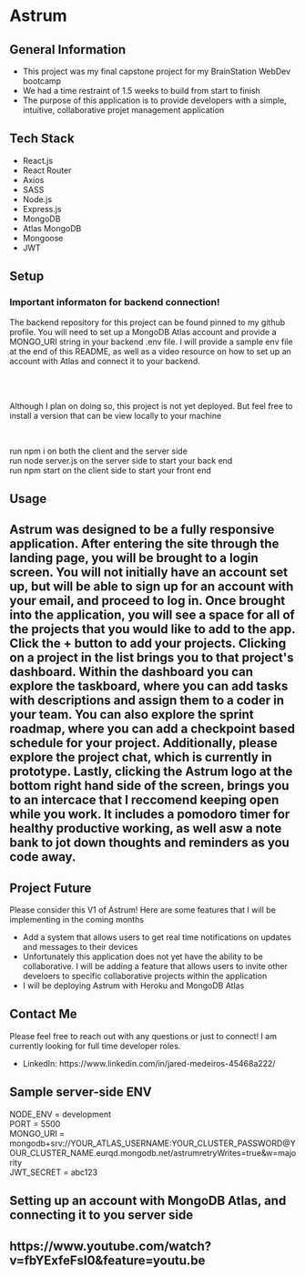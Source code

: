 # Astrum

<h2>General Information</h2>
<ul>
  <li>This project was my final capstone project for my BrainStation WebDev bootcamp</li>
  <li>We had a time restraint of 1.5 weeks to build from start to finish</li>
  <li>The purpose of this application is to provide developers with a simple, intuitive, collaborative projet management application</li>
</ul>

<h2>Tech Stack</h2>
<ul>
  <li>React.js</li>
  <li>React Router</li>
  <li>Axios</li>
  <li>SASS</li>
  <li>Node.js</li>
  <li>Express.js</li>
  <li>MongoDB</li>
  <li>Atlas MongoDB</li>
  <li>Mongoose</li>
  <li>JWT</li>
</ul>

<h2>Setup</h2>
<h3>Important informaton for backend connection!</h3>
<p>The backend repository for this project can be found pinned to my github profile. You will need to set up a MongoDB Atlas account and provide a MONGO_URI string in your backend .env file. I will provide a sample env file at the end of this README, as well as a video resource on how to set up an account with Atlas and connect it to your backend.</p><br/><br/>
<p>Although I plan on doing so, this project is not yet deployed. But feel free to install a version that can be view locally to your machine</p>
<br/>
<p>run npm i on both the client and the server side
  <br/>run node server.js on the server side to start your back end
  <br/>run npm start on the client side to start your front end
</p>

<h2>Usage<h2/>
  <p>Astrum was designed to be a fully responsive application. After entering the site through the landing page, you will be brought to a login screen. You will not initially have an account set up, but will be able to sign up for an account with your email, and proceed to log in. Once brought into the application, you will see a space for all of the projects that you would like to add to the app. Click the + button to add your projects. Clicking on a project in the list brings you to that project's dashboard. Within the dashboard you can explore the taskboard, where you can add tasks with descriptions and assign them to a coder in your team. You can also explore the sprint roadmap, where you can add a checkpoint based schedule for your project. Additionally, please explore the project chat, which is currently in prototype. Lastly, clicking the Astrum logo at the bottom right hand side of the screen, brings you to an intercace that I reccomend keeping open while you work. It includes a pomodoro timer for healthy productive working, as well asw a note bank to jot down thoughts and reminders as you code away.</p>
 
  <h2>Project Future</h2>
  
  <p>Please consider this V1 of Astrum! Here are some features that I will be implementing in the coming months</p>
  <ul>
    <li>Add a system that allows users to get real time notifications on updates and messages to their devices</li>
    <li>Unfortunately this application does not yet have the ability to be collaborative. I will be adding a feature that allows users to invite other develoers to specific collaborative projects within the application</li>
    <li>I will be deploying Astrum with Heroku and MongoDB Atlas</li>
  </ul>
  
  <h2>Contact Me</h2>
  <p>Please feel free to reach out with any questions or just to connect! I am currently looking for full time developer roles.</p>
  <ul>
    <li>LinkedIn: https://www.linkedin.com/in/jared-medeiros-45468a222/</li>
  </ul> 
  
  <h2>Sample server-side ENV</h2>
  <p>
  NODE_ENV = development
  </br>PORT = 5500
  </br>MONGO_URI = mongodb+srv://YOUR_ATLAS_USERNAME:YOUR_CLUSTER_PASSWORD@YOUR_CLUSTER_NAME.eurqd.mongodb.net/astrumretryWrites=true&w=majority
  </br>JWT_SECRET = abc123
  </p>
  
  <h2>Setting up an account with MongoDB Atlas, and connecting it to you server side<h2>
  https://www.youtube.com/watch?v=fbYExfeFsI0&feature=youtu.be
